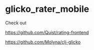 # glicko_rater_mobile

Check out

https://github.com/Quist/rating-frontend

https://github.com/Molyna/clj-glicko
